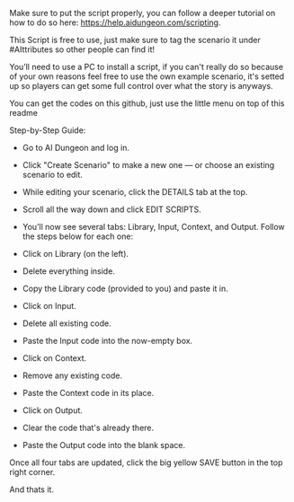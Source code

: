 Make sure to put the script properly, you can follow a deeper tutorial on how to do so here: https://help.aidungeon.com/scripting.

This Script is free to use, just make sure to tag the scenario it under #AIttributes so other people can find it!

You’ll need to use a PC to install a script, if you can't really do so because of your own reasons feel free to use the own example scenario, it's setted up so players can get some full control over what the story is anyways.

You can get the codes on this github, just use the little menu on top of this readme

Step-by-Step Guide:
- Go to AI Dungeon and log in.
- Click "Create Scenario" to make a new one — or choose an existing scenario to edit.
- While editing your scenario, click the DETAILS tab at the top.
- Scroll all the way down and click EDIT SCRIPTS.
- You’ll now see several tabs: Library, Input, Context, and Output. Follow the steps below for each one:

- Click on Library (on the left).
- Delete everything inside.
- Copy the Library code (provided to you) and paste it in.

- Click on Input.
- Delete all existing code.
- Paste the Input code into the now-empty box.

- Click on Context.
- Remove any existing code.
- Paste the Context code in its place. 

- Click on Output.
- Clear the code that's already there.
- Paste the Output code into the blank space.

Once all four tabs are updated, click the big yellow SAVE button in the top right corner.

And thats it.
